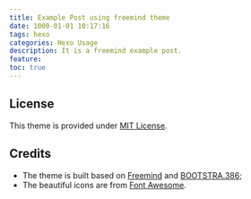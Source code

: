 ```yaml
---
title: Example Post using freemind theme
date: 1000-01-01 10:17:16
tags: hexo
categories: Hexo Usage
description: It is a freemind example post.
feature: 
toc: true
---
```


## License ##

This theme is provided under [MIT License](http://opensource.org/licenses/MIT).


## Credits ##

* The theme is built based on [Freemind](http://wzpan.github.io/hexo-theme-freemind/) and [BOOTSTRA.386](http://kristopolous.github.io/BOOTSTRA.386/);
* The beautiful icons are from [Font Awesome](http://fortawesome.github.io/Font-Awesome/icons/).